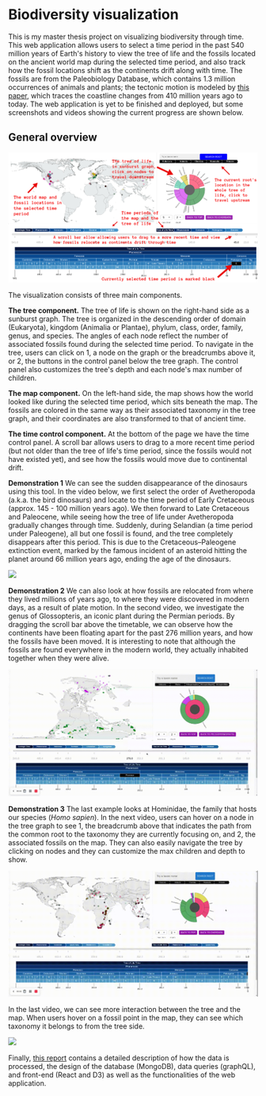 # Biodiversity visualization 

This is my master thesis project on visualizing biodiversity through time. This web application allows users to select a time period in the past 540 million years of Earth's history to view the tree of life and the fossils located on the ancient world map during the selected time period, and also track how the fossil locations shift as the continents drift along with time. The fossils are from the Paleobiology Database, which contains 1.3 million occurrences of animals and plants; the tectonic motion is modeled by [this paper](https://www.sciencedirect.com/science/article/pii/S0921818116302417), which traces the coastline changes from 410 million years ago to today. The web application is yet to be finished and deployed, but some screenshots and videos showing the current progress are shown below. 

## General overview

![](resources/layout.jpg)

The visualization consists of three main components.

**The tree component.** The tree of life is shown on the right-hand side as a sunburst graph. The tree is organized in the descending order of domain (Eukaryota), kingdom (Animalia or Plantae), phylum, class, order, family, genus, and species. The angles of each node reflect the number of associated fossils found during the selected time period. To navigate in the tree, users can click on 1, a node on the graph or the breadcrumbs above it, or 2, the buttons in the control panel below the tree graph. The control panel also customizes the tree's depth and each node's max number of children. 

**The map component.** On the left-hand side, the map shows how the world looked like during the selected time period, which sits beneath the map. The fossils are colored in the same way as their associated taxonomy in the tree graph, and their coordinates are also transformed to that of ancient time.

**The time control component.** At the bottom of the page we have the time control panel. A scroll bar allows users to drag to a more recent time period (but not older than the tree of life's time period, since the fossils would not have existed yet), and see how the fossils would move due to continental drift.

**Demonstration 1** We can see the sudden disappearance of the dinosaurs using this tool. In the video below, we first select the order of Avetheropoda (a.k.a. the bird dinosaurs) and locate to the time period of Early Cretaceous (approx. 145 - 100 million years ago). We then forward to Late Cretaceous and Paleocene, while seeing how the tree of life under Avetheropoda gradually changes through time. Suddenly, during Selandian (a time period under Paleogene), all but one fossil is found, and the tree completely disappears after this period. This is due to the Cretaceous–Paleogene extinction event, marked by the famous incident of an asteroid hitting the planet around 66 million years ago, ending the age of the dinosaurs. 

![](https://github.com/dominicdongwuxing/biodiversity-in-time/blob/main/resources/dino.gif)

**Demonstration 2** We can also look at how fossils are relocated from where they lived millions of years ago, to where they were discovered in modern days, as a result of plate motion. In the second video, we investigate the genus of Glossopteris, an iconic plant during the Permian periods. By dragging the scroll bar above the timetable, we can observe how the continents have been floating apart for the past 276 million years, and how the fossils have been moved. It is interesting to note that although the fossils are found everywhere in the modern world, they actually inhabited together when they were alive. 

![](https://github.com/dominicdongwuxing/biodiversity-in-time/blob/main/resources/plateMotion.gif)

**Demonstration 3** The last example looks at Hominidae, the family that hosts our species (*Homo sapien*). In the next video, users can hover on a node in the tree graph to see 1, the breadcrumb above that indicates the path from the common root to the taxonomy they are currently focusing on, and 2, the associated fossils on the map. They can also easily navigate the tree by clicking on nodes and they can customize the max children and depth to show. 

![](https://github.com/dominicdongwuxing/biodiversity-in-time/blob/main/resources/treeInAction.gif)

In the last video, we can see more interaction between the tree and the map. When users hover on a fossil point in the map, they can see which taxonomy it belongs to from the tree side.

![](https://github.com/dominicdongwuxing/biodiversity-in-time/blob/main/resources/mapInAction.gif)


Finally, [this report](report.pdf) contains a detailed description of how the data is processed, the design of the database (MongoDB), data queries (graphQL), and front-end (React and D3) as well as the functionalities of the web application.  
